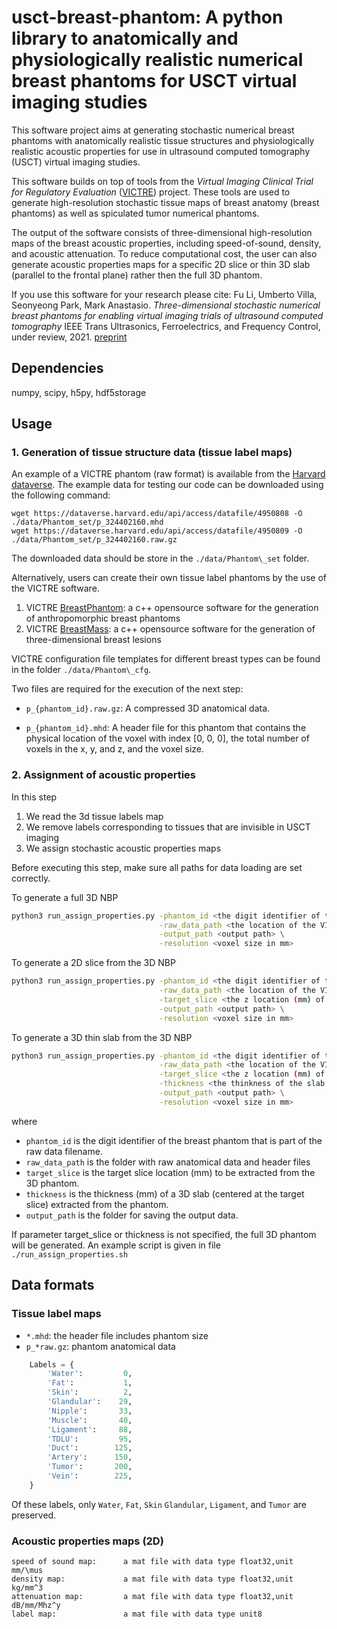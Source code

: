 # usct-breast-phantom: A python library to anatomically and physiologically realistic numerical breast phantoms for USCT virtual imaging studies

This software project aims at generating stochastic numerical breast phantoms 
with anatomically realistic tissue structures and physiologically realistic
acoustic properties for use in ultrasound computed tomography (USCT) virtual imaging studies.

This software builds on top of tools from the _Virtual Imaging Clinical Trial for Regulatory Evaluation_ ([VICTRE](https://github.com/DIDSR/VICTRE)) project.
These tools are used to generate high-resolution stochastic tissue maps of breast anatomy (breast phantoms) as well as spiculated tumor numerical phantoms.

The output of the software consists of three-dimensional high-resolution maps of the breast acoustic properties, including speed-of-sound, density, and acoustic attenuation.
To reduce computational cost, the user can also generate acoustic properties maps for a specific 2D slice or thin 3D slab (parallel to the frontal plane) rather then the full 3D phantom.

If you use this software for your research please cite: Fu Li, Umberto Villa, Seonyeong Park, Mark Anastasio. _Three-dimensional stochastic numerical breast phantoms for enabling virtual imaging trials of ultrasound computed tomography_ IEEE Trans Ultrasonics, Ferroelectrics, and Frequency Control, under review, 2021. [preprint](https://arxiv.org/abs/2106.02744)


## Dependencies

numpy, scipy, h5py, hdf5storage

## Usage

### 1. Generation of tissue structure data (tissue label maps)

An example of a VICTRE phantom (raw format) is available from the [Harvard dataverse](https://doi.org/10.7910/DVN/1KJK4G).
The example data for testing our code can be downloaded using the following command:
```
wget https://dataverse.harvard.edu/api/access/datafile/4950808 -O ./data/Phantom_set/p_324402160.mhd
wget https://dataverse.harvard.edu/api/access/datafile/4950809 -O ./data/Phantom_set/p_324402160.raw.gz
```
The downloaded data should be store in the `./data/Phantom\_set` folder.

Alternatively, users can create their own tissue label phantoms by the use of the VICTRE software.
1. VICTRE [BreastPhantom](https://github.com/DIDSR/breastPhantom): a c++ opensource software for the generation of anthropomorphic breast phantoms
2. VICTRE [BreastMass](https://github.com/DIDSR/breastMass): a c++ opensource software for the generation of three-dimensional breast lesions

VICTRE configuration file templates for different breast types can be found in the  folder `./data/Phantom\_cfg`.

Two files are required for the execution of the next step:

- `p_{phantom_id}.raw.gz`: A compressed 3D anatomical data.

- `p_{phantom_id}.mhd`: A header file for this phantom that contains the physical location of the voxel with index [0, 0, 0], the total number of voxels in the x, y, and z, and the voxel size.

### 2. Assignment of acoustic properties

In this step
1. We read the 3d tissue labels map 
2. We remove labels corresponding to tissues that are invisible in USCT imaging
3. We assign stochastic acoustic properties maps

Before executing this step, make sure all paths for data loading are set correctly.

To generate a full 3D NBP
```sh
python3 run_assign_properties.py -phantom_id <the digit identifier of the breast phantom> \
                                 -raw_data_path <the location of the VICTRE NBP> \
                                 -output_path <output path> \
                                 -resolution <voxel size in mm>
```        


To generate a 2D slice from the 3D NBP
```sh
python3 run_assign_properties.py -phantom_id <the digit identifier of the breast phantom> \
                                 -raw_data_path <the location of the VICTRE NBP> \
                                 -target_slice <the z location (mm) of 2D-slice or slab center to be extracted> \
                                 -output_path <output path> \
                                 -resolution <voxel size in mm>
```

To generate a 3D thin slab from the 3D NBP
```sh
python3 run_assign_properties.py -phantom_id <the digit identifier of the breast phantom> \
                                 -raw_data_path <the location of the VICTRE NBP> \
                                 -target_slice <the z location (mm) of 2D-slice or slab center to be extracted> \
                                 -thickness <the thinkness of the slab in mm> \
                                 -output_path <output path> \
                                 -resolution <voxel size in mm>
```

where

- `phantom_id` is the digit identifier of the breast phantom that is part of the raw data filename.
- `raw_data_path` is the folder with raw anatomical data and header files
- `target_slice` is the target slice location (mm) to be extracted from the 3D phantom.
- `thickness` is the thickness (mm) of a 3D slab (centered at the target slice) extracted from the phantom.
- `output_path` is the folder for saving the output data.

If parameter target_slice or thickness is not specified, the full 3D phantom will be generated.
An example script is given in file `./run_assign_properties.sh`


## Data formats

### Tissue label maps

- `*.mhd`:            the header file includes phantom size
- `p_*raw.gz`:        phantom anatomical data 

```python
    Labels = {
        'Water':         0,
        'Fat':           1,
        'Skin':          2,
        'Glandular':    29,
        'Nipple':       33,
        'Muscle':       40,
        'Ligament':     88,
        'TDLU':         95,
        'Duct':        125,
        'Artery':      150,
        'Tumor':       200,
        'Vein':        225,
    }
```

Of these labels, only `Water`, `Fat`, `Skin` `Glandular`, `Ligament`, and `Tumor` are preserved.
 
### Acoustic properties maps  (2D)

   	speed of sound map:      a mat file with data type float32,unit mm/\mus
    density map:             a mat file with data type float32,unit kg/mm^3
    attenuation map:         a mat file with data type float32,unit dB/mm/Mhz^y
    label map:               a mat file with data type unit8 
<!---  
## Files description

Code file:

**acoustic_phantom/config.py**:  The configuration file include rawdata directory and acoustic properties range.\
**acoustic_phantom/power_est.py**: Functions for attenuation exponent estimation.\
**acoustic_phantom/utils.py**: Functions for perprossing steps.\
**main.py**: The execute file for reading rawdata and generating acoustic properties map.

Datafile:

**Loc_1024_makeCartCircle.DAT**: Locations (2D coordinates measured in mm) of the1024 transducers arranged in a circular array of radius 110mm.  The datadimension is 2*1024 (transducer 0 x-coordinate, transducer 0 y-coordinate,transducer 1 x-coordinate, transducer 1 y-coordinate, . . . )  and data typeisfloat32.\
**Phantom_source500.DAT**:  The shape of the input pulse used to generate the sono-gram.  It consists of 500 time samples at a frequency of 30MHz.  Data isstored asfloat32.\
**ws_kspace_tmp.ini:** The template configuration file for wavesolver\

  
### Attenuation exponent estimation

the attenuation degree is computed by Beer's law:

 P\_1 = p\_0 \*exp(-\alpha\_1\*length\_1-\alpha\_2\*length\_2)
 
 P\_2 = p\_0 \*exp(-\alpha\*length)  using constant exponent 
 
 alpha = alpha\_0\**f**^b;\
  alpha\_1 = alpha\_1\**f*^b\_1\
   alpha\_2 = alpha\_2\**f*^b\_2\
   
   Given list of frequency *f* based on source specturm.
   
   Find b which can minimaze the mismatch \sum|| p\_1 - p\_2 ||^2
   
  **Regression results in two cases**
  ![fig1](https://gitlab.engr.illinois.edu/anastasio-lab/usct/fdaphantom-acoustic-properties-assignment/-/blob/master/docs/2.png)
  ![fig2](https://gitlab.engr.illinois.edu/anastasio-lab/usct/fdaphantom-acoustic-properties-assignment/-/blob/master/docs/1.png)
 -->
    


